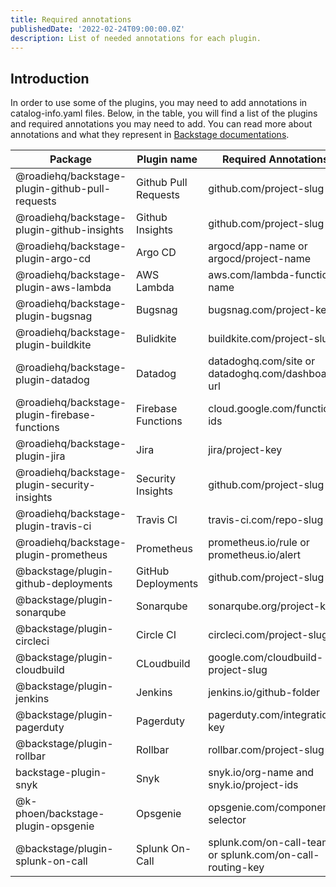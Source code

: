 ```yaml
---
title: Required annotations
publishedDate: '2022-02-24T09:00:00.0Z'
description: List of needed annotations for each plugin.
---
```


## Introduction

In order to use some of the plugins, you may need to add annotations in catalog-info.yaml files. Below, in the table, you will find a list of the plugins and required annotations you may need to add. You can read more about annotations and what they represent in [Backstage documentations](https://backstage.io/docs/features/software-catalog/well-known-annotations).

| Package                                         | Plugin name          | Required Annotations                                      |
| ----------------------------------------------- | -------------------- | --------------------------------------------------------- |
| @roadiehq/backstage-plugin-github-pull-requests | Github Pull Requests | github.com/project-slug                                   |
| @roadiehq/backstage-plugin-github-insights      | Github Insights      | github.com/project-slug                                   |
| @roadiehq/backstage-plugin-argo-cd              | Argo CD              | argocd/app-name or argocd/project-name                    |
| @roadiehq/backstage-plugin-aws-lambda           | AWS Lambda           | aws.com/lambda-function-name                              |
| @roadiehq/backstage-plugin-bugsnag              | Bugsnag              | bugsnag.com/project-key                                   |
| @roadiehq/backstage-plugin-buildkite            | Bulidkite            | buildkite.com/project-slug                                |
| @roadiehq/backstage-plugin-datadog              | Datadog              | datadoghq.com/site or datadoghq.com/dashboard-url         |
| @roadiehq/backstage-plugin-firebase-functions   | Firebase Functions   | cloud.google.com/function-ids                             |
| @roadiehq/backstage-plugin-jira                 | Jira                 | jira/project-key                                          |
| @roadiehq/backstage-plugin-security-insights    | Security Insights    | github.com/project-slug                                   |
| @roadiehq/backstage-plugin-travis-ci            | Travis CI            | travis-ci.com/repo-slug                                   |
| @roadiehq/backstage-plugin-prometheus           | Prometheus           | prometheus.io/rule or prometheus.io/alert                 |
| @backstage/plugin-github-deployments            | GitHub Deployments   | github.com/project-slug                                   |
| @backstage/plugin-sonarqube                     | Sonarqube            | sonarqube.org/project-key                                 |
| @backstage/plugin-circleci                      | Circle CI            | circleci.com/project-slug                                 |
| @backstage/plugin-cloudbuild                    | CLoudbuild           | google.com/cloudbuild-project-slug                        |
| @backstage/plugin-jenkins                       | Jenkins              | jenkins.io/github-folder                                  |
| @backstage/plugin-pagerduty                     | Pagerduty            | pagerduty.com/integration-key                             |
| @backstage/plugin-rollbar                       | Rollbar              | rollbar.com/project-slug                                  |
| backstage-plugin-snyk                           | Snyk                 | snyk.io/org-name and snyk.io/project-ids                  |
| @k-phoen/backstage-plugin-opsgenie              | Opsgenie             | opsgenie.com/component-selector                           |
| @backstage/plugin-splunk-on-call                | Splunk On-Call       | splunk.com/on-call-team or splunk.com/on-call-routing-key |
